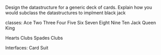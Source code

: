 Design the datastructure for a generic deck of cards. Explain how you would subclass
the datastructures to implment black jack

classes:
Ace
Two
Three
Four
Five
Six
Seven
Eight
Nine
Ten
Jack
Queen
King

Hearts
Clubs
Spades
Clubs

Interfaces:
Card
Suit
